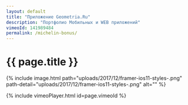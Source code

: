 ```yaml
---
layout: default
title: "Приложение Geometria.Ru"
description: "Портфолио Мобильных и WEB приложений"
vimeoId: 141989484
permalink: /michelin-bonus/
---
```


# {{ page.title }}

{% include image.html path="uploads/2017/12/framer-ios11-styles-.png" path-detail="uploads/2017/12/framer-ios11-styles-.png" alt="" %}

{% include vimeoPlayer.html id=page.vimeoId %}
